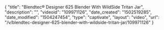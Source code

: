 {
    "title": "Blendtec&reg; Designer 625 Blender With WildSide Tritan Jar",
    "description": "",
    "videoid": "109971126",
    "date_created": "1502519285",
    "date_modified": "1504247454",
    "type": "captivate",
    "layout": "video",
    "url": "\/v\/blendtec-designer-625-blender-with-wildside-tritan-jar\/109971126"
}